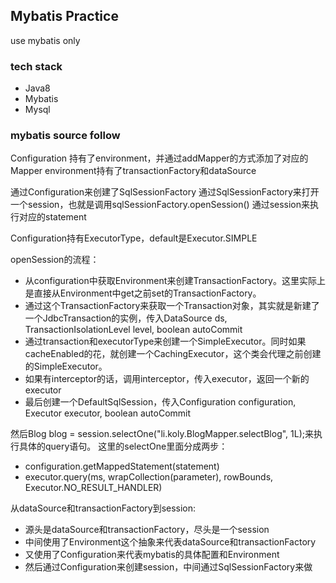 Mybatis Practice
------------

use mybatis only

### tech stack
* Java8
* Mybatis
* Mysql

### mybatis source follow
Configuration 持有了environment，并通过addMapper的方式添加了对应的Mapper
environment持有了transactionFactory和dataSource

通过Configuration来创建了SqlSessionFactory
通过SqlSessionFactory来打开一个session，也就是调用sqlSessionFactory.openSession()
通过session来执行对应的statement

Configuration持有ExecutorType，default是Executor.SIMPLE

openSession的流程：
* 从configuration中获取Environment来创建TransactionFactory。这里实际上是直接从Environment中get之前set的TransactionFactory。
* 通过这个TransactionFactory来获取一个Transaction对象，其实就是新建了一个JdbcTransaction的实例，传入DataSource ds, TransactionIsolationLevel level, boolean autoCommit
* 通过transaction和executorType来创建一个SimpleExecutor。同时如果cacheEnabled的花，就创建一个CachingExecutor，这个类会代理之前创建的SimpleExecutor。
* 如果有interceptor的话，调用interceptor，传入executor，返回一个新的executor
* 最后创建一个DefaultSqlSession，传入Configuration configuration, Executor executor, boolean autoCommit

然后Blog blog = session.selectOne("li.koly.BlogMapper.selectBlog", 1L);来执行具体的query语句。
这里的selectOne里面分成两步：
* configuration.getMappedStatement(statement)
* executor.query(ms, wrapCollection(parameter), rowBounds, Executor.NO_RESULT_HANDLER)

从dataSource和transactionFactory到session:
* 源头是dataSource和transactionFactory，尽头是一个session
* 中间使用了Environment这个抽象来代表dataSource和transactionFactory
* 又使用了Configuration来代表mybatis的具体配置和Environment
* 然后通过Configuration来创建session，中间通过SqlSessionFactory来做
